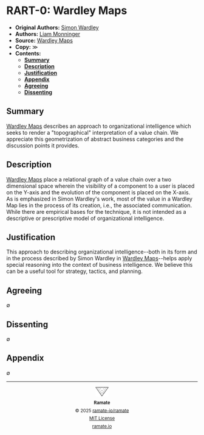 # RART-0: Wardley Maps
- **Original Authors:** [Simon Wardley](https://en.wikipedia.org/wiki/Simon_Wardley)
- **Authors:** [Liam Monninger](mailto:liam@ramate.io)
- **Source:** [Wardley Maps](https://github.com/HiredThought/wardley-maps-ebook/raw/main/bin/Wardley%20Maps%20-%20Simon%20Wardley.pdf)
- **Copy:** $\gg$
- **Contents:**
  - **[Summary](#summary)**
  - **[Description](#description)**
  - **[Justification](#justification)**
  - **[Appendix](#appendix)**
  - **[Agreeing](#agreeing)**
  - **[Dissenting](#dissenting)**

## Summary
[Wardley Maps](https://github.com/HiredThought/wardley-maps-ebook/raw/main/bin/Wardley%20Maps%20-%20Simon%20Wardley.pdf) describes an approach to organizational intelligence which seeks to render a "topographical" interpretation of a value chain. We appreciate this geometrization of abstract business categories and the discussion points it provides.

## Description
[Wardley Maps](https://github.com/HiredThought/wardley-maps-ebook/raw/main/bin/Wardley%20Maps%20-%20Simon%20Wardley.pdf) place a relational graph of a value chain over a two dimensional space wherein the visibility of a component to a user is placed on the Y-axis and the evolution of the component is placed on the X-axis. As is emphasized in Simon Wardley's work, most of the value in a Wardley Map lies in the process of its creation, i.e., the associated communication. While there are empirical bases for the technique, it is not intended as a descriptive or prescriptive model of organizational intelligence.

## Justification
This approach to describing organizational intelligence--both in its form and in the process described by Simon Wardley in [Wardley Maps](https://github.com/HiredThought/wardley-maps-ebook/raw/main/bin/Wardley%20Maps%20-%20Simon%20Wardley.pdf)--helps apply special reasoning into the context of business intelligence. We believe this can be a useful tool for strategy, tactics, and planning.

## Agreeing
$\emptyset$

## Dissenting
$\emptyset$

## Appendix
$\emptyset$

<!--RAMATE FOOTER: DO NOT REMOVE THIS LINE-->
---

<div align="center">
  <a href="https://github.com/ramate-io/oac">
    <picture>
      <source srcset="/assets/ramate-inverted-transparent.png" media="(prefers-color-scheme: dark)">
      <img height="24" src="/assets/ramate-transparent.png" alt="Ramate"/>
    </picture>
  </a>
  <br/>
  <sub>
    <b>Ramate</b>
    <br/>
    &copy; 2025 <a href="https://github.com/ramate-io/ramate">ramate-io/ramate</a>
    <br/>
    <a href="https://github.com/ramate-io/ramate/blob/main/LICENSE">MIT License</a>
    <br/>
    <a href="https://www.ramate.io">ramate.io</a>
  </sub>
</div>
